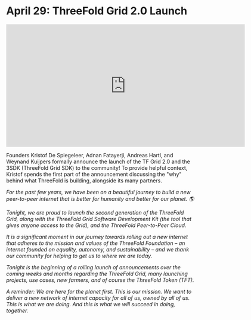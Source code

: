 # April 29: ThreeFold Grid 2.0 Launch

<iframe src="https://player.vimeo.com/video/413565102" width="640" height="329" frameborder="0" allow="autoplay; fullscreen" allowfullscreen></iframe>

Founders Kristof De Spiegeleer, Adnan Fatayerji, Andreas Hartl, and Weynand Kuijpers formally announce the launch of the TF Grid 2.0 and the 3SDK (ThreeFold Grid SDK) to the community! To provide helpful context, Kristof spends the first part of the announcement discussing the "why" behind what ThreeFold is building, alongside its many partners.

_For the past few years, we have been on a beautiful journey to build a new peer-to-peer internet that is better for humanity and better for our planet. 🌎_

_Tonight, we are proud to launch the second generation of the ThreeFold Grid, along with the ThreeFold Grid Software Development Kit (the tool that gives anyone access to the Grid), and the ThreeFold Peer-to-Peer Cloud._

_It is a significant moment in our journey towards rolling out a new internet that adheres to the mission and values of the ThreeFold Foundation – an internet founded on equality, autonomy, and sustainability – and we thank our community for helping to get us to where we are today._

_Tonight is the beginning of a rolling launch of announcements over the coming weeks and months regarding the ThreeFold Grid, many launching projects, use cases, new farmers, and of course the ThreeFold Token (TFT)._

_A reminder: We are here for the planet first. This is our mission. We want to deliver a new network of internet capacity for all of us, owned by all of us. This is what we are doing. And this is what we will succeed in doing, together._
